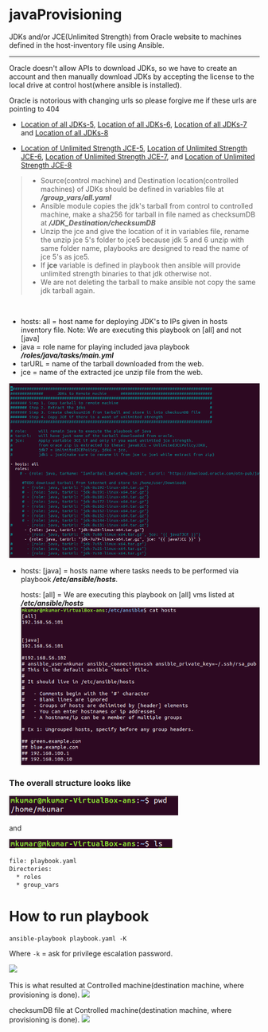 # javaProvisioning
JDKs and/or JCE(Unlimited Strength) from Oracle website to machines defined in the host-inventory file using Ansible.

----

Oracle doesn't allow APIs to download JDKs, so we have to create an account and then manually download JDKs by accepting the license to the local drive at control host(where ansible is installed).

Oracle is notorious with changing urls so please forgive me if these urls are pointing to 404
* [Location of all JDKs-5](https://www.oracle.com/technetwork/java/javasebusiness/downloads/java-archive-downloads-javase5-419410.html), [Location of all JDKs-6](https://www.oracle.com/technetwork/java/javase/downloads/java-archive-downloads-javase6-419409.html), [Location of all JDKs-7](https://www.oracle.com/technetwork/java/javase/downloads/java-archive-downloads-javase7-521261.html) and [Location of all JDKs-8](https://www.oracle.com/technetwork/java/javase/downloads/java-archive-javase8-2177648.html) 

* [Location of Unlimited Strength JCE-5](https://www.oracle.com/technetwork/java/javasebusiness/downloads/java-archive-downloads-java-plat-419418.html), [Location of Unlimited Strength JCE-6](https://www.oracle.com/technetwork/java/embedded/embedded-se/downloads/jce-6-download-429243.html), [Location of Unlimited Strength JCE-7](https://www.oracle.com/technetwork/java/javase/downloads/jce-7-download-432124.html), and [Location of Unlimited Strength JCE-8](https://www.oracle.com/technetwork/java/javase/downloads/jce8-download-2133166.html)

>- Source(control machine) and Destination location(controlled machines) of JDKs should be defined in variables file at **_/group_vars/all.yaml_**
>- Ansible module copies the jdk's tarball from control to controlled machine, make a sha256 for tarball in file named as checksumDB at **_/JDK_Destination/checksumDB_**
>- Unzip the jce and give the location of it in variables file, rename the unzip jce 5's folder to jce5 because jdk 5 and 6 unzip with same folder name, playbooks are designed to read the name of jce 5's as jce5.
>- If **jce** variable is defined in playbook then ansible will provide unlimited strength binaries to that jdk otherwise not.
>- We are not deleting the tarball to make ansible not copy the same jdk tarball again.
<br/>

* hosts: all = host name for deploying JDK's to IPs given in hosts inventory file. 
           Note: We are executing this playbook on [all] and not [java]
* java = role name for playing included java playbook **_/roles/java/tasks/main.yml_**
* tarURL = name of the tarball downloaded from the web.
* jce = name of the extracted jce unzip file from the web.

![](images/javaPlaybookOrPlaybook.png)

* hosts: [java] = hosts name where tasks needs to be performed via playbook **_/etc/ansible/hosts_**.

  hosts: [all] = We are executing this playbook on [all] vms listed at **_/etc/ansible/hosts_**
![](images/hosts.png)

### The overall structure looks like
![](images/pwd.png)

and

![](images/whatsRequired.png)
```
file: playbook.yaml
Directories:
  * roles
  * group_vars
```

# How to run playbook

```
ansible-playbook playbook.yaml -K
```
Where
```-k``` = ask for privilege escalation password.


![](images/howToRun.gif)

This is what resulted at Controlled machine(destination machine, where provisioning is done).
![](images/vmOutput.png)

checksumDB file at Controlled machine(destination machine, where provisioning is done).
![](images/checksumDB.png) 

